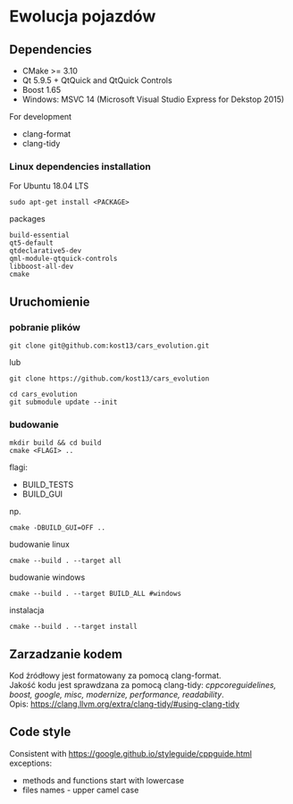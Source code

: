 # Ewolucja pojazdów

## Dependencies
- CMake >= 3.10
- Qt  5.9.5 + QtQuick and QtQuick Controls
- Boost 1.65
- Windows: MSVC 14 (Microsoft Visual Studio Express for Dekstop 2015)

For development
- clang-format
- clang-tidy

### Linux dependencies installation
For Ubuntu 18.04 LTS
```
sudo apt-get install <PACKAGE>
```
packages
```
build-essential
qt5-default
qtdeclarative5-dev
qml-module-qtquick-controls
libboost-all-dev
cmake
```

## Uruchomienie
### pobranie plików
```
git clone git@github.com:kost13/cars_evolution.git
```
lub 
```
git clone https://github.com/kost13/cars_evolution
```

```
cd cars_evolution
git submodule update --init
```

### budowanie 
```
mkdir build && cd build
cmake <FLAGI> ..
```

flagi:
- BUILD_TESTS
- BUILD_GUI

np.
```
cmake -DBUILD_GUI=OFF ..
```

budowanie linux
```
cmake --build . --target all
```
budowanie windows
```
cmake --build . --target BUILD_ALL #windows
```
instalacja
```
cmake --build . --target install
```

## Zarzadzanie kodem
Kod źródłowy jest formatowany za pomocą clang-format. \
Jakość kodu jest sprawdzana za pomocą clang-tidy:
*cppcoreguidelines, boost, google, misc, modernize, performance, readability*. \
Opis: https://clang.llvm.org/extra/clang-tidy/#using-clang-tidy

## Code style
Consistent with https://google.github.io/styleguide/cppguide.html
exceptions:
- methods and functions start with lowercase
- files names - upper camel case

